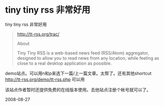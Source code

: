 # tiny tiny rss 非常好用

tiny tiny rss 非常好用

> http://tt-rss.org/trac/
> 
> About
> 
> Tiny Tiny RSS is a web-based news feed (RSS/Atom) aggregator, designed to allow you to read news from any location, while feeling as close to a real desktop application as possible. 


demo站点。可以用n和p来选下一篇/上一篇文章。太帮了。还有其他shortcut
http://tt-rss.org/demo/tt-rss.php
可以用

该站点作者暂时还提供免费的在线版本使用。去他站点注册个帐号就可以了。


2008-08-27